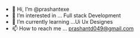 - 👋 Hi, I’m @prashantexe
- 👀 I’m interested in ... Full stack Development
- 🌱 I’m currently learning ...Ui Ux Designes
- 📫 How to reach me ... prashantd049@gmail.com

<!---
prashantexe/prashantexe is a ✨ special ✨ repository because its `README.md` (this file) appears on your GitHub profile.
You can click the Preview link to take a look at your changes.
--->
